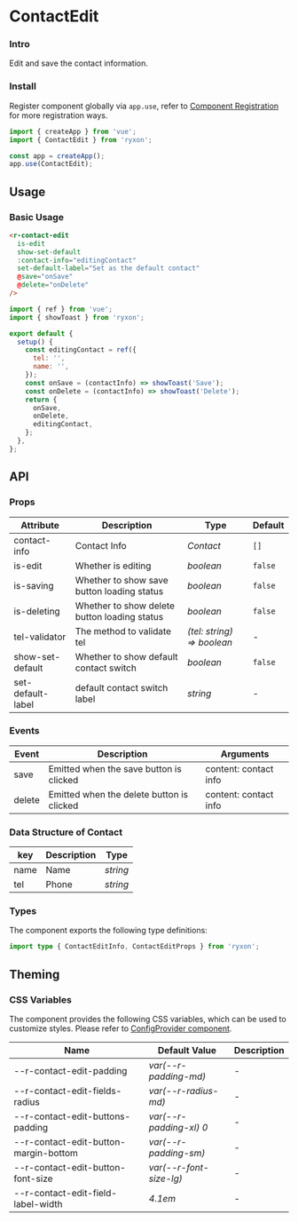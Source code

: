 # ContactEdit

### Intro

Edit and save the contact information.

### Install

Register component globally via `app.use`, refer to [Component Registration](#/en-US/advanced-usage#zu-jian-zhu-ce) for more registration ways.

```js
import { createApp } from 'vue';
import { ContactEdit } from 'ryxon';

const app = createApp();
app.use(ContactEdit);
```

## Usage

### Basic Usage

```html
<r-contact-edit
  is-edit
  show-set-default
  :contact-info="editingContact"
  set-default-label="Set as the default contact"
  @save="onSave"
  @delete="onDelete"
/>
```

```js
import { ref } from 'vue';
import { showToast } from 'ryxon';

export default {
  setup() {
    const editingContact = ref({
      tel: '',
      name: '',
    });
    const onSave = (contactInfo) => showToast('Save');
    const onDelete = (contactInfo) => showToast('Delete');
    return {
      onSave,
      onDelete,
      editingContact,
    };
  },
};
```

## API

### Props

| Attribute | Description | Type | Default |
| --- | --- | --- | --- |
| contact-info | Contact Info | _Contact_ | `[]` |
| is-edit | Whether is editing | _boolean_ | `false` |
| is-saving | Whether to show save button loading status | _boolean_ | `false` |
| is-deleting | Whether to show delete button loading status | _boolean_ | `false` |
| tel-validator | The method to validate tel | _(tel: string) => boolean_ | - |
| show-set-default | Whether to show default contact switch | _boolean_ | `false` |
| set-default-label | default contact switch label | _string_ | - |

### Events

| Event  | Description                               | Arguments             |
| ------ | ----------------------------------------- | --------------------- |
| save   | Emitted when the save button is clicked   | content: contact info |
| delete | Emitted when the delete button is clicked | content: contact info |

### Data Structure of Contact

| key  | Description | Type     |
| ---- | ----------- | -------- |
| name | Name        | _string_ |
| tel  | Phone       | _string_ |

### Types

The component exports the following type definitions:

```ts
import type { ContactEditInfo, ContactEditProps } from 'ryxon';
```

## Theming

### CSS Variables

The component provides the following CSS variables, which can be used to customize styles. Please refer to [ConfigProvider component](#/en-US/config-provider).

| Name | Default Value | Description |
| --- | --- | --- |
| --r-contact-edit-padding | _var(--r-padding-md)_ | - |
| --r-contact-edit-fields-radius | _var(--r-radius-md)_ | - |
| --r-contact-edit-buttons-padding | _var(--r-padding-xl) 0_ | - |
| --r-contact-edit-button-margin-bottom | _var(--r-padding-sm)_ | - |
| --r-contact-edit-button-font-size | _var(--r-font-size-lg)_ | - |
| --r-contact-edit-field-label-width | _4.1em_ | - |
